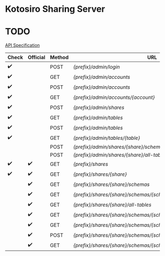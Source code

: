 Kotosiro Sharing Server
==============================

TODO
==============================

[API Specification](https://github.com/delta-io/delta-sharing/blob/main/PROTOCOL.md)

| Check              | Official           | Method | URL                                                                |
| ------------------ | ------------------ | ------ | ------------------------------------------------------------------ |
| :heavy_check_mark: |                    | POST   | *{prefix}/admin/login*                                             |
| :heavy_check_mark: |                    | GET    | *{prefix}/admin/accounts*                                          |
| :heavy_check_mark: |                    | POST   | *{prefix}/admin/accounts*                                          |
| :heavy_check_mark: |                    | GET    | *{prefix}/admin/accounts/{account}*                                |
| :heavy_check_mark: |                    | POST   | *{prefix}/admin/shares*                                            |
| :heavy_check_mark: |                    | GET    | *{prefix}/admin/tables*                                            |
| :heavy_check_mark: |                    | POST   | *{prefix}/admin/tables*                                            |
| :heavy_check_mark: |                    | GET    | *{prefix}/admin/tables/{table}*                                    |
|                    |                    | POST   | *{prefix}/admin/shares/{share}/schemas/{schema}/tables*            |
|                    |                    | POST   | *{prefix}/admin/shares/{share}/all-tables*                         |
| :heavy_check_mark: | :heavy_check_mark: | GET    | *{prefix}/shares*                                                  |
| :heavy_check_mark: | :heavy_check_mark: | GET    | *{prefix}/shares/{share}*                                          |
|                    | :heavy_check_mark: | GET    | *{prefix}/shares/{share}/schemas*                                  |
|                    | :heavy_check_mark: | GET    | *{prefix}/shares/{share}/schemas/{schema}/tables*                  |
|                    | :heavy_check_mark: | GET    | *{prefix}/shares/{share}/all-tables*                               |
|                    | :heavy_check_mark: | GET    | *{prefix}/shares/{share}/schemas/{schema}/tables/{table}/version*  |
|                    | :heavy_check_mark: | GET    | *{prefix}/shares/{share}/schemas/{schema}/tables/{table}/metadata* |
|                    | :heavy_check_mark: | POST   | *{prefix}/shares/{share}/schemas/{schema}/tables/{table}/query*    |
|                    | :heavy_check_mark: | GET    | *{prefix}/shares/{share}/schemas/{schema}/tables/{table}/changes*  |
